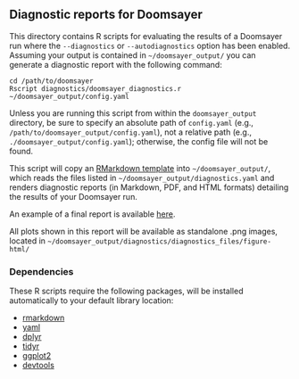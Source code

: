 ## Diagnostic reports for Doomsayer

This directory contains R scripts for evaluating the results of a Doomsayer run where the `--diagnostics` or `--autodiagnostics` option has been enabled. Assuming your output is contained in `~/doomsayer_output/` you can generate a diagnostic report with the following command:

```{sh id:"chj4m1wcp3"}
cd /path/to/doomsayer
Rscript diagnostics/doomsayer_diagnostics.r ~/doomsayer_output/config.yaml
```

Unless you are running this script from within the `doomsayer_output` directory, be sure to specify an absolute path of `config.yaml` (e.g., `/path/to/doomsayer_output/config.yaml`), not a relative path (e.g.,  `./doomsayer_output/config.yaml`); otherwise, the config file will not be found.

This script will copy an [RMarkdown template](diagnostics.Rmd) into `~/doomsayer_output/`, which reads the files listed in `~/doomsayer_output/diagnostics.yaml` and renders diagnostic reports (in Markdown, PDF, and HTML formats) detailing the results of your Doomsayer run.

An example of a final report is available [here](diagnostics.md).

All plots shown in this report will be available as standalone .png images, located in `~/doomsayer_output/diagnostics/diagnostics_files/figure-html/`

### Dependencies

These R scripts require the following packages, will be installed automatically to your default library location:
- [rmarkdown](https://cran.r-project.org/web/packages/rmarkdown/index.html)
- [yaml](https://cran.r-project.org/web/packages/yaml/index.html)
- [dplyr](https://cran.r-project.org/web/packages/dplyr/index.html)
- [tidyr](https://cran.r-project.org/web/packages/tidyr/index.html)
- [ggplot2](https://cran.r-project.org/web/packages/ggplot2/index.html)
- [devtools](https://cran.r-project.org/web/packages/devtools/index.html)
